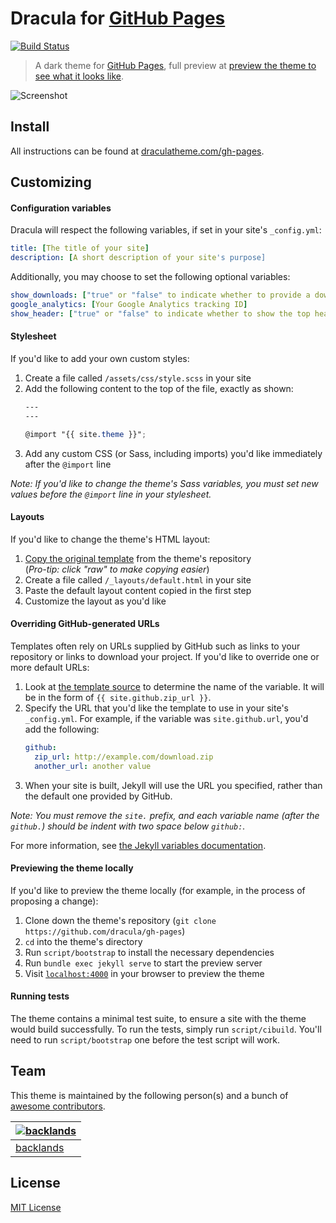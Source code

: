 # Dracula for [GitHub Pages](https://pages.github.com/)

[![Build Status](https://travis-ci.org/dracula/gh-pages.svg?branch=master)](https://travis-ci.org/dracula/gh-pages)

> A dark theme for [GitHub Pages](https://pages.github.com/), full preview at [preview the theme to see what it looks like](http://dracula.github.io/gh-pages/preview).

![Screenshot](https://draculatheme.com/assets/img/screenshots/gh-pages.png)

## Install

All instructions can be found at [draculatheme.com/gh-pages](https://draculatheme.com/gh-pages).

## Customizing

#### Configuration variables

Dracula will respect the following variables, if set in your site's `_config.yml`:

```yml
title: [The title of your site]
description: [A short description of your site's purpose]
```

Additionally, you may choose to set the following optional variables:

```yml
show_downloads: ["true" or "false" to indicate whether to provide a download URL]
google_analytics: [Your Google Analytics tracking ID]
show_header: ["true" or "false" to indicate whether to show the top header]
```

#### Stylesheet

If you'd like to add your own custom styles:

1. Create a file called `/assets/css/style.scss` in your site
2. Add the following content to the top of the file, exactly as shown:
    ```scss
    ---
    ---

    @import "{{ site.theme }}";
    ```
3. Add any custom CSS (or Sass, including imports) you'd like immediately after the `@import` line

*Note: If you'd like to change the theme's Sass variables, you must set new values before the `@import` line in your stylesheet.*

#### Layouts

If you'd like to change the theme's HTML layout:

1. [Copy the original template](https://github.com/dracula/gh-pages/blob/master/_layouts/default.html) from the theme's repository<br />(*Pro-tip: click "raw" to make copying easier*)
2. Create a file called `/_layouts/default.html` in your site
3. Paste the default layout content copied in the first step
4. Customize the layout as you'd like

#### Overriding GitHub-generated URLs

Templates often rely on URLs supplied by GitHub such as links to your repository or links to download your project. If you'd like to override one or more default URLs:

1. Look at [the template source](https://github.com/dracula/gh-pages/blob/master/_layouts/default.html) to determine the name of the variable. It will be in the form of `{{ site.github.zip_url }}`.
2. Specify the URL that you'd like the template to use in your site's `_config.yml`. For example, if the variable was `site.github.url`, you'd add the following:
    ```yml
    github:
      zip_url: http://example.com/download.zip
      another_url: another value
    ```
3. When your site is built, Jekyll will use the URL you specified, rather than the default one provided by GitHub.

*Note: You must remove the `site.` prefix, and each variable name (after the `github.`) should be indent with two space below `github:`.*

For more information, see [the Jekyll variables documentation](https://jekyllrb.com/docs/variables/).

#### Previewing the theme locally

If you'd like to preview the theme locally (for example, in the process of proposing a change):

1. Clone down the theme's repository (`git clone https://github.com/dracula/gh-pages`)
2. `cd` into the theme's directory
3. Run `script/bootstrap` to install the necessary dependencies
4. Run `bundle exec jekyll serve` to start the preview server
5. Visit [`localhost:4000`](http://localhost:4000) in your browser to preview the theme

#### Running tests

The theme contains a minimal test suite, to ensure a site with the theme would build successfully. To run the tests, simply run `script/cibuild`. You'll need to run `script/bootstrap` one before the test script will work.

## Team

This theme is maintained by the following person(s) and a bunch of [awesome contributors](https://github.com/dracula/ghpages/graphs/contributors).

[![backlands](https://avatars1.githubusercontent.com/u/12586299?v=3&s=70)](https://github.com/backlands) |
--- |
[backlands](https://github.com/backlands) |

## License

[MIT License](./LICENSE)
